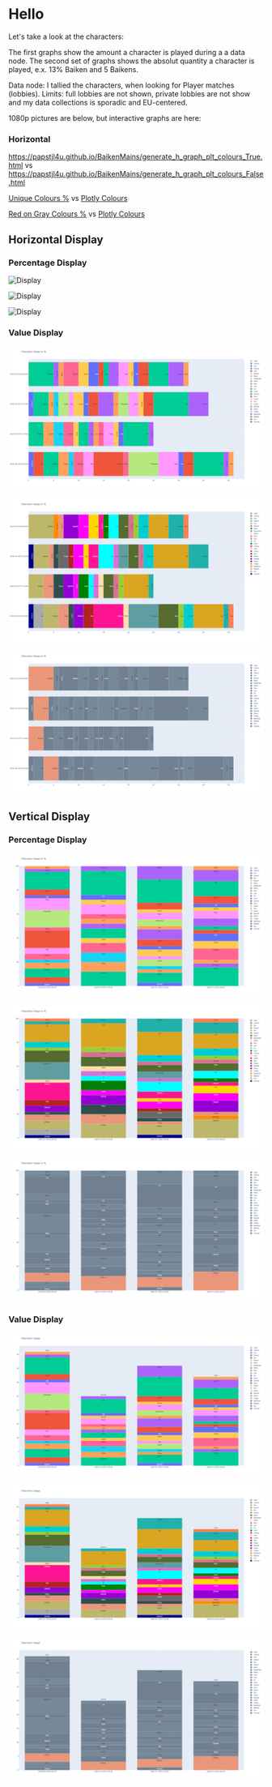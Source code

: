 # **Hello**

Let's take a look at the characters:

The first graphs show the amount a character is played during a a data node. The second set of graphs shows the absolut quantity a character is played, e.x. 13% Baiken and 5 Baikens.

Data node: I tallied the characters, when looking for Player matches (lobbies). Limits: full lobbies are not shown, private lobbies are not show and my data collections is sporadic and EU-centered.

1080p pictures are below, but interactive graphs are here:

### Horizontal

https://papstjl4u.github.io/BaikenMains/generate_h_graph_plt_colours_True.html vs https://papstjl4u.github.io/BaikenMains/generate_h_graph_plt_colours_False.html


[Unique Colours %](papstjl4u.github.io/BaikenMains/generate_h_graph_unique_colours_True.html) vs [Plotly Colours](papstjl4u.github.io/BaikenMains/generate_h_graph_unique_colours_False.html)


[Red on Gray Colours %](papstjl4u.github.io/BaikenMains/generate_h_graph_red_on_gray_True.html) vs [Plotly Colours](papstjl4u.github.io/BaikenMains/generate_h_graph_red_on_gray_colours_False.html)

## Horizontal Display


### Percentage Display

![Display](papstjl4u.github.io/BaikenMains/generate_h_graph_plt_colours_True.png)

![Display](papstjl4u.github.io/BaikenMains/generate_h_graph_unique_colours_True.png)

![Display](papstjl4u.github.io/BaikenMains/generate_h_graph_red_on_gray_True.png)

### Value Display

![Display](https://github.com/PapstJL4U/BaikenMains/blob/master/docs/generate_h_graph_plt_colours_False.png)

![Display](https://github.com/PapstJL4U/BaikenMains/blob/master/docs/generate_h_graph_unique_colours_False.png)

![Display](https://github.com/PapstJL4U/BaikenMains/blob/master/docs/generate_h_graph_red_on_gray_False.png)


## Vertical Display

### Percentage Display

![Display](https://github.com/PapstJL4U/BaikenMains/blob/master/docs/generate_v_graph_plt_colours_True.png)

![Display](https://github.com/PapstJL4U/BaikenMains/blob/master/docs/generate_v_graph_unique_colours_True.png)

![Display](https://github.com/PapstJL4U/BaikenMains/blob/master/docs/generate_v_graph_red_on_gray_True.png)

### Value Display

![Display](https://github.com/PapstJL4U/BaikenMains/blob/master/docs/generate_v_graph_plt_colours_False.png)

![Display](https://github.com/PapstJL4U/BaikenMains/blob/master/docs/generate_v_graph_unique_colours_False.png)

![Display](https://github.com/PapstJL4U/BaikenMains/blob/master/docs/generate_v_graph_red_on_gray_False.png)
